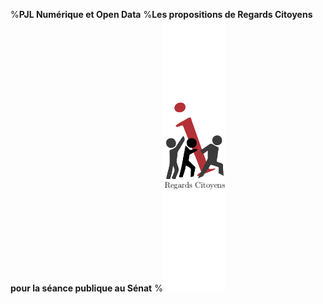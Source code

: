 %**PJL Numérique et Open Data**
%**Les propositions de Regards Citoyens pour la séance publique au Sénat**
%![](logo.png "")

